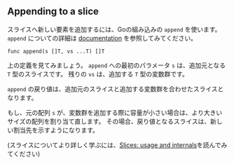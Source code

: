 ## Appending to a slice

スライスへ新しい要素を追加するには、Goの組み込みの `append` を使います。 `append` についての詳細は [documentation](https://golang.org/pkg/builtin/#append) を参照してみてください。

```
func append(s []T, vs ...T) []T
```

上の定義を見てみましょう。 `append` への最初のパラメータ `s` は、追加元となる `T` 型のスライスです。 残りの `vs` は、追加する `T` 型の変数群です。

`append` の戻り値は、追加元のスライスと追加する変数群を合わせたスライスとなります。

もし、元の配列 `s` が、変数群を追加する際に容量が小さい場合は、より大きいサイズの配列を割り当て直します。 その場合、戻り値となるスライスは、新しい割当先を示すようになります。

(スライスについてより詳しく学ぶには、[Slices: usage and internals](https://blog.golang.org/go-slices-usage-and-internals)を読んでみてください)